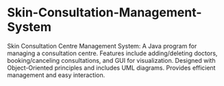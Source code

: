 # Skin-Consultation-Management-System
Skin Consultation Centre Management System: A Java program for managing a consultation centre. Features include adding/deleting doctors, booking/canceling consultations, and GUI for visualization. Designed with Object-Oriented principles and includes UML diagrams. Provides efficient management and easy interaction.
